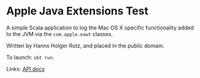 # Apple Java Extensions Test

A simple Scala application to log the Mac OS X specific functionality added to the JVM via the `com.apple.eawt` classes.

Written by Hanns Holger Rutz, and placed in the public domain.

To launch: `sbt run`.

Links: [API docs](https://developer.apple.com/library/mac/documentation/Java/Reference/JavaSE6_AppleExtensionsRef/api/index.html)
